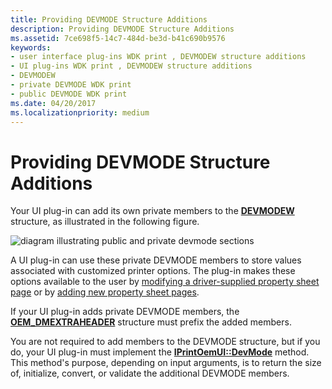 ```yaml
---
title: Providing DEVMODE Structure Additions
description: Providing DEVMODE Structure Additions
ms.assetid: 7ce698f5-14c7-484d-be3d-b41c690b9576
keywords:
- user interface plug-ins WDK print , DEVMODEW structure additions
- UI plug-ins WDK print , DEVMODEW structure additions
- DEVMODEW
- private DEVMODE WDK print
- public DEVMODE WDK print
ms.date: 04/20/2017
ms.localizationpriority: medium
---
```


# Providing DEVMODE Structure Additions





Your UI plug-in can add its own private members to the [**DEVMODEW**](https://docs.microsoft.com/windows/desktop/api/wingdi/ns-wingdi-_devicemodew) structure, as illustrated in the following figure.

![diagram illustrating public and private devmode sections](images/dvmdstru.png)

A UI plug-in can use these private DEVMODE members to store values associated with customized printer options. The plug-in makes these options available to the user by [modifying a driver-supplied property sheet page](modifying-a-driver-supplied-property-sheet-page.md) or by [adding new property sheet pages](adding-new-property-sheet-pages.md).

If your UI plug-in adds private DEVMODE members, the [**OEM\_DMEXTRAHEADER**](https://docs.microsoft.com/windows-hardware/drivers/ddi/printoem/ns-printoem-_oem_dmextraheader) structure must prefix the added members.

You are not required to add members to the DEVMODE structure, but if you do, your UI plug-in must implement the [**IPrintOemUI::DevMode**](https://docs.microsoft.com/windows-hardware/drivers/ddi/prcomoem/nf-prcomoem-iprintoemui-devmode) method. This method's purpose, depending on input arguments, is to return the size of, initialize, convert, or validate the additional DEVMODE members.

 

 




